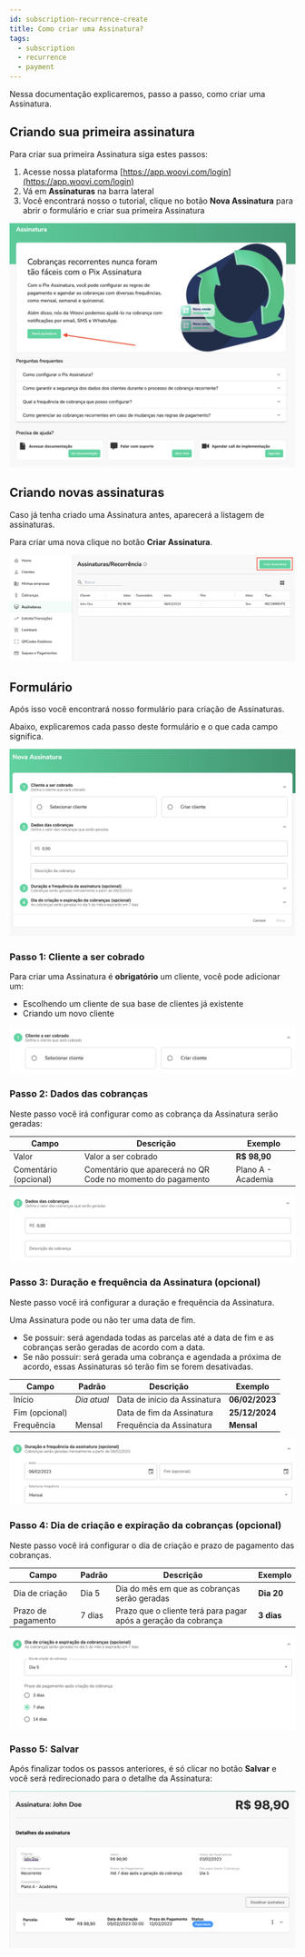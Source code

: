 ```yaml
---
id: subscription-recurrence-create
title: Como criar uma Assinatura?
tags:
  - subscription
  - recurrence
  - payment
---
```


Nessa documentação explicaremos, passo a passo, como criar uma Assinatura.

## Criando sua primeira assinatura

Para criar sua primeira Assinatura siga estes passos:

1. Acesse nossa plataforma [https://app.woovi.com/login](https://app.woovi.com/login)
2. Vá em **Assinaturas** na barra lateral
3. Você encontrará nosso o tutorial, clique no botão **Nova Assinatura** para abrir o formulário e criar sua primeira Assinatura

![Tutorial](./__assets__/subscription-recurrence-tutorial.png)

## Criando novas assinaturas

Caso já tenha criado uma Assinatura antes, aparecerá a listagem de assinaturas.

Para criar uma nova clique no botão **Criar Assinatura**.

![Botão de Criar Assinatura](./__assets__/subscription-recurrence-create.png)

## Formulário

Após isso você encontrará nosso formulário para criação de Assinaturas.

Abaixo, explicaremos cada passo deste formulário e o que cada campo significa.

![Formulário](./__assets__/subscription-recurrence-form.png)

### Passo 1: Cliente a ser cobrado

Para criar uma Assinatura é **obrigatório** um cliente, você pode adicionar um:

- Escolhendo um cliente de sua base de clientes já existente
- Criando um novo cliente

![Cliente a ser cobrado](./__assets__/subscription-recurrence-customer.png)

### Passo 2: Dados das cobranças

Neste passo você irá configurar como as cobrança da Assinatura serão geradas:

| Campo                 | Descrição                                                   | Exemplo            |
| --------------------- | ----------------------------------------------------------- | ------------------ |
| Valor                 | Valor a ser cobrado                                         | **R$ 98,90**       |
| Comentário (opcional) | Comentário que aparecerá no QR Code no momento do pagamento | Plano A - Academia |

![Dados das cobranças](./__assets__/subscription-recurrence-charge-data.png)

### Passo 3: Duração e frequência da Assinatura (opcional)

Neste passo você irá configurar a duração e frequência da Assinatura.

Uma Assinatura pode ou não ter uma data de fim.

- Se possuir: será agendada todas as parcelas até a data de fim e as cobranças serão geradas de acordo com a data.
- Se não possuir: será gerada uma cobrança e agendada a próxima de acordo, essas Assinaturas só terão fim se forem desativadas.

| Campo          | Padrão      | Descrição                    | Exemplo        |
| -------------- | ----------- | ---------------------------- | -------------- |
| Início         | _Dia atual_ | Data de inicio da Assinatura | **06/02/2023** |
| Fim (opcional) |             | Data de fim da Assinatura    | **25/12/2024** |
| Frequência     | Mensal      | Frequência da Assinatura     | **Mensal**     |

![Duração e frequência da Assinatura](./__assets__/subscription-recurrence-duration-frequency.png)

### Passo 4: Dia de criação e expiração da cobranças (opcional)

Neste passo você irá configurar o dia de criação e prazo de pagamento das cobranças.

| Campo              | Padrão | Descrição                                                      | Exemplo    |
| ------------------ | ------ | -------------------------------------------------------------- | ---------- |
| Dia de criação     | Dia 5  | Dia do mês em que as cobranças serão geradas                   | **Dia 20** |
| Prazo de pagamento | 7 dias | Prazo que o cliente terá para pagar após a geração da cobrança | **3 dias** |

![Dia de criação e expiração da cobranças](./__assets__/subscription-recurrence-day-generate-day-due.png)

### Passo 5: Salvar

Após finalizar todos os passos anteriores, é só clicar no botão **Salvar** e você será redirecionado para o detalhe da Assinatura:

![Detalhes da Assinatura](./__assets__/subscription-recurrence-detail.png)
